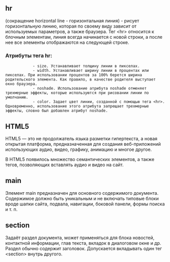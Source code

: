 ## hr 
(сокращение horizontal line - горизонтальная линия) - рисует горизонтальную линию, которая по своему виду зависит от используемых параметров, а также браузера. Тег &lt;hr&gt; относится к блочным элементам, линия всегда начинается с новой строки, а после нее все элементы отображаются на следующей строке.    

### Атрибуты тега hr:
                - size. Устанавливает толщину линии в пикселах.
                - width. Устанавливает ширину линии в процентах или пикселах. При использовании процентов за 100% берется ширина родительского элемента. Как правило, в качестве родителя выступает окно браузера.
                - noshade. Использование атрибута noshade отменяет трехмерные эффекты, которые используются при рисовании линии по умолчанию.
                - color. Задает цвет линии, созданной с помощью тега <hr>. Одновременно, использование этого атрибута запрещает трехмерные эффекты, словно был добавлен атрибут noshade.

## HTML5
HTML5 — это не продолжатель языка разметки гипертекста, а новая открытая платформа, предназначенная для создания веб-приложений использующих аудио, видео, графику, анимацию и многое другое.

В HTML5 появилось множество семантических элементов, а также тегов, позволяющих вставлять аудио и видео на сайт.


## main

Элемент main предназначен для основного содержимого документа. Содержимое должно быть уникальным и не включать типовые блоки вроде шапки сайта, подвала, навигации, боковой панели, формы поиска и т. п.
        
## section

Задаёт раздел документа, может применяться для блока новостей, контактной информации, глав текста, вкладок в диалоговом окне и др. Раздел обычно содержит заголовок. Допускается вкладывать один тег &lt;section&gt; внутрь другого.
